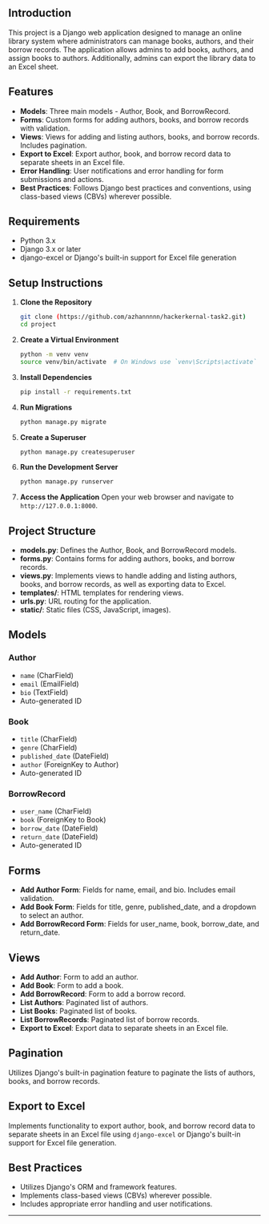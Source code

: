 ## Introduction
This project is a Django web application designed to manage an online library system where administrators can manage books, authors, and their borrow records. The application allows admins to add books, authors, and assign books to authors. Additionally, admins can export the library data to an Excel sheet.

## Features
- **Models**: Three main models - Author, Book, and BorrowRecord.
- **Forms**: Custom forms for adding authors, books, and borrow records with validation.
- **Views**: Views for adding and listing authors, books, and borrow records. Includes pagination.
- **Export to Excel**: Export author, book, and borrow record data to separate sheets in an Excel file.
- **Error Handling**: User notifications and error handling for form submissions and actions.
- **Best Practices**: Follows Django best practices and conventions, using class-based views (CBVs) wherever possible.

## Requirements
- Python 3.x
- Django 3.x or later
- django-excel or Django's built-in support for Excel file generation

## Setup Instructions
1. **Clone the Repository**
    ```bash
    git clone (https://github.com/azhannnnn/hackerkernal-task2.git)
    cd project
    ```

2. **Create a Virtual Environment**
    ```bash
    python -m venv venv
    source venv/bin/activate  # On Windows use `venv\Scripts\activate`
    ```

3. **Install Dependencies**
    ```bash
    pip install -r requirements.txt
    ```

4. **Run Migrations**
    ```bash
    python manage.py migrate
    ```

5. **Create a Superuser**
    ```bash
    python manage.py createsuperuser
    ```

6. **Run the Development Server**
    ```bash
    python manage.py runserver
    ```

7. **Access the Application**
    Open your web browser and navigate to `http://127.0.0.1:8000`.

## Project Structure
- **models.py**: Defines the Author, Book, and BorrowRecord models.
- **forms.py**: Contains forms for adding authors, books, and borrow records.
- **views.py**: Implements views to handle adding and listing authors, books, and borrow records, as well as exporting data to Excel.
- **templates/**: HTML templates for rendering views.
- **urls.py**: URL routing for the application.
- **static/**: Static files (CSS, JavaScript, images).

## Models
### Author
- `name` (CharField)
- `email` (EmailField)
- `bio` (TextField)
- Auto-generated ID

### Book
- `title` (CharField)
- `genre` (CharField)
- `published_date` (DateField)
- `author` (ForeignKey to Author)
- Auto-generated ID

### BorrowRecord
- `user_name` (CharField)
- `book` (ForeignKey to Book)
- `borrow_date` (DateField)
- `return_date` (DateField)
- Auto-generated ID

## Forms
- **Add Author Form**: Fields for name, email, and bio. Includes email validation.
- **Add Book Form**: Fields for title, genre, published_date, and a dropdown to select an author.
- **Add BorrowRecord Form**: Fields for user_name, book, borrow_date, and return_date.

## Views
- **Add Author**: Form to add an author.
- **Add Book**: Form to add a book.
- **Add BorrowRecord**: Form to add a borrow record.
- **List Authors**: Paginated list of authors.
- **List Books**: Paginated list of books.
- **List BorrowRecords**: Paginated list of borrow records.
- **Export to Excel**: Export data to separate sheets in an Excel file.

## Pagination
Utilizes Django's built-in pagination feature to paginate the lists of authors, books, and borrow records.

## Export to Excel
Implements functionality to export author, book, and borrow record data to separate sheets in an Excel file using `django-excel` or Django's built-in support for Excel file generation.

## Best Practices
- Utilizes Django's ORM and framework features.
- Implements class-based views (CBVs) wherever possible.
- Includes appropriate error handling and user notifications.

---
